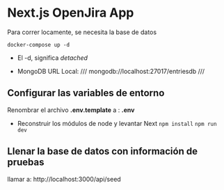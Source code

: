 # Next.js OpenJira App
Para correr locamente, se necesita la base de datos
```
docker-compose up -d
```
* El -d, significa _detached_

* MongoDB URL Local:
///
mongodb://localhost:27017/entriesdb
///

## Configurar las variables de entorno
Renombrar el archivo __.env.template__ a : __.env__

* Reconstruir los módulos de node y levantar Next
```npm install```
```npm run dev```

## Llenar la base de datos con información de pruebas
llamar a:
http://localhost:3000/api/seed
